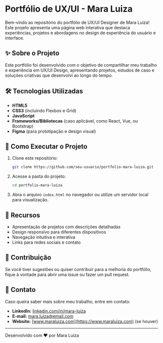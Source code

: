 # Portfólio de UX/UI - Mara Luiza

Bem-vindo ao repositório do portfólio de UX/UI Designer de Mara Luiza! Este projeto apresenta uma página web interativa que destaca experiências, projetos e abordagens no design de experiência do usuário e interface.

## ✨ Sobre o Projeto
Este portfólio foi desenvolvido com o objetivo de compartilhar meu trabalho e experiência em UX/UI Design, apresentando projetos, estudos de caso e soluções criativas que desenvolvi ao longo do tempo.

## 🛠 Tecnologias Utilizadas
- **HTML5**
- **CSS3** (incluindo Flexbox e Grid)
- **JavaScript**
- **Frameworks/Bibliotecas** (caso aplicável, como React, Vue, ou Bootstrap)
- **Figma** (para prototipação e design visual)

## 🔧 Como Executar o Projeto
1. Clone este repositório:
   ```sh
   git clone https://github.com/seu-usuario/portfolio-mara-luiza.git
   ```
2. Acesse a pasta do projeto:
   ```sh
   cd portfolio-mara-luiza
   ```
3. Abra o arquivo `index.html` no navegador ou utilize um servidor local para visualização.

## 🌟 Recursos
- Apresentação de projetos com descrições detalhadas
- Design responsivo para diferentes dispositivos
- Navegação intuitiva e interativa
- Links para redes sociais e contato

## 📢 Contribuição
Se você tiver sugestões ou quiser contribuir para a melhoria do portfólio, fique à vontade para abrir uma issue ou fazer um pull request.

## 📧 Contato
Caso queira saber mais sobre meu trabalho, entre em contato:
- **LinkedIn:** [linkedin.com/in/mara-luiza](https://www.linkedin.com/in/mara-luiza)
- **E-mail:** mara.luiza@email.com
- **Website:** [www.maraluiza.com](https://www.maraluiza.com) (se houver)

---
Desenvolvido com ❤️ por Mara Luiza

